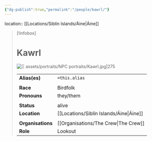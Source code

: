 ```yaml
---
{"dg-publish":true,"permalink":"/people/kawrl/"}
---
```


location:: [[Locations/Siblín Islands/Áine\|Áine]]
> [!infobox] 
> 
> # Kawrl
> ![Ξ assets/portraits/NPC portraits/Kawrl.jpg|275](/img/user/%CE%9E%20assets/portraits/NPC%20portraits/Kawrl.jpg)
> 
> | | |
> | --- | --- |
> | **Alias(es)** | `=this.alias` |
> | | | 
> | **Race** | Birdfolk |
> | **Pronouns** | they/them |
> | | | 
> | **Status** | alive | 
> | **Location** | [[Locations/Siblín Islands/Áine\|Áine]] |
> | | | 
> | **Organisations** | [[Organisations/The Crew\|The Crew]] |
> | **Role** | Lookout |



